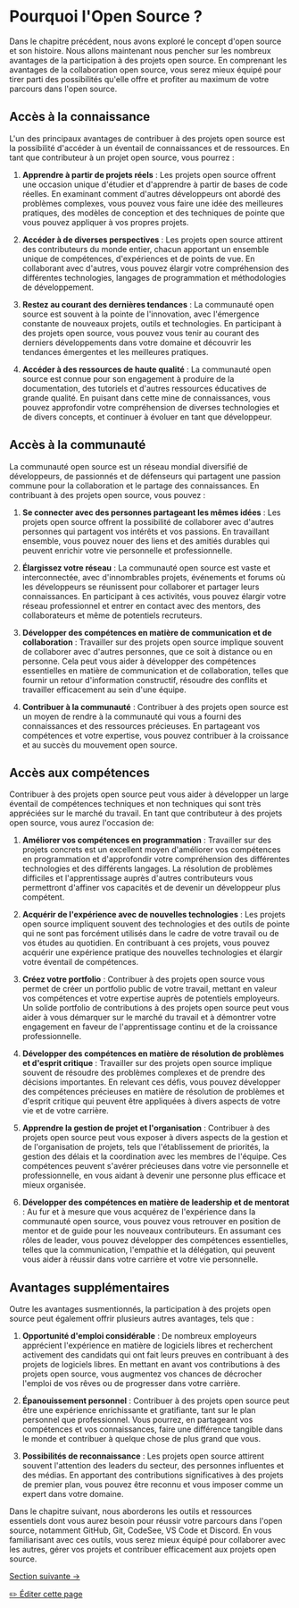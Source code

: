 # Pourquoi l'Open Source ?

Dans le chapitre précédent, nous avons exploré le concept d'open source et son histoire. Nous allons maintenant nous pencher sur les nombreux avantages de la participation à des projets open source. En comprenant les avantages de la collaboration open source, vous serez mieux équipé pour tirer parti des possibilités qu'elle offre et profiter au maximum de votre parcours dans l'open source.

## Accès à la connaissance

L'un des principaux avantages de contribuer à des projets open source est la possibilité d'accéder à un éventail de connaissances et de ressources. En tant que contributeur à un projet open source, vous pourrez :

1. **Apprendre à partir de projets réels** : Les projets open source offrent une occasion unique d'étudier et d'apprendre à partir de bases de code réelles. En examinant comment d'autres développeurs ont abordé des problèmes complexes, vous pouvez vous faire une idée des meilleures pratiques, des modèles de conception et des techniques de pointe que vous pouvez appliquer à vos propres projets.

2. **Accéder à de diverses perspectives** : Les projets open source attirent des contributeurs du monde entier, chacun apportant un ensemble unique de compétences, d'expériences et de points de vue. En collaborant avec d'autres, vous pouvez élargir votre compréhension des différentes technologies, langages de programmation et méthodologies de développement.

3. **Restez au courant des dernières tendances** : La communauté open source est souvent à la pointe de l'innovation, avec l'émergence constante de nouveaux projets, outils et technologies. En participant à des projets open source, vous pouvez vous tenir au courant des derniers développements dans votre domaine et découvrir les tendances émergentes et les meilleures pratiques.

4. **Accéder à des ressources de haute qualité** : La communauté open source est connue pour son engagement à produire de la documentation, des tutoriels et d'autres ressources éducatives de grande qualité. En puisant dans cette mine de connaissances, vous pouvez approfondir votre compréhension de diverses technologies et de divers concepts, et continuer à évoluer en tant que développeur.

## Accès à la communauté

La communauté open source est un réseau mondial diversifié de développeurs, de passionnés et de défenseurs qui partagent une passion commune pour la collaboration et le partage des connaissances. En contribuant à des projets open source, vous pouvez :

1. **Se connecter avec des personnes partageant les mêmes idées** : Les projets open source offrent la possibilité de collaborer avec d'autres personnes qui partagent vos intérêts et vos passions. En travaillant ensemble, vous pouvez nouer des liens et des amitiés durables qui peuvent enrichir votre vie personnelle et professionnelle.

2. **Élargissez votre réseau** : La communauté open source est vaste et interconnectée, avec d'innombrables projets, événements et forums où les développeurs se réunissent pour collaborer et partager leurs connaissances. En participant à ces activités, vous pouvez élargir votre réseau professionnel et entrer en contact avec des mentors, des collaborateurs et même de potentiels recruteurs.

3. **Développer des compétences en matière de communication et de collaboration** : Travailler sur des projets open source implique souvent de collaborer avec d'autres personnes, que ce soit à distance ou en personne. Cela peut vous aider à développer des compétences essentielles en matière de communication et de collaboration, telles que fournir un retour d'information constructif, résoudre des conflits et travailler efficacement au sein d'une équipe.

4. **Contribuer à la communauté** : Contribuer à des projets open source est un moyen de rendre à la communauté qui vous a fourni des connaissances et des ressources précieuses. En partageant vos compétences et votre expertise, vous pouvez contribuer à la croissance et au succès du mouvement open source.

## Accès aux compétences

Contribuer à des projets open source peut vous aider à développer un large éventail de compétences techniques et non techniques qui sont très appréciées sur le marché du travail. En tant que contributeur à des projets open source, vous aurez l'occasion de:

1. **Améliorer vos compétences en programmation** : Travailler sur des projets concrets est un excellent moyen d'améliorer vos compétences en programmation et d'approfondir votre compréhension des différentes technologies et des différents langages. La résolution de problèmes difficiles et l'apprentissage auprès d'autres contributeurs vous permettront d'affiner vos capacités et de devenir un développeur plus compétent.

2. **Acquérir de l'expérience avec de nouvelles technologies** : Les projets open source impliquent souvent des technologies et des outils de pointe qui ne sont pas forcément utilisés dans le cadre de votre travail ou de vos études au quotidien. En contribuant à ces projets, vous pouvez acquérir une expérience pratique des nouvelles technologies et élargir votre éventail de compétences.

3. **Créez votre portfolio** : Contribuer à des projets open source vous permet de créer un portfolio public de votre travail, mettant en valeur vos compétences et votre expertise auprès de potentiels employeurs. Un solide portfolio de contributions à des projets open source peut vous aider à vous démarquer sur le marché du travail et à démontrer votre engagement en faveur de l'apprentissage continu et de la croissance professionnelle.

4. **Développer des compétences en matière de résolution de problèmes et d'esprit critique** : Travailler sur des projets open source implique souvent de résoudre des problèmes complexes et de prendre des décisions importantes. En relevant ces défis, vous pouvez développer des compétences précieuses en matière de résolution de problèmes et d'esprit critique qui peuvent être appliquées à divers aspects de votre vie et de votre carrière.

5. **Apprendre la gestion de projet et l'organisation** : Contribuer à des projets open source peut vous exposer à divers aspects de la gestion et de l'organisation de projets, tels que l'établissement de priorités, la gestion des délais et la coordination avec les membres de l'équipe. Ces compétences peuvent s'avérer précieuses dans votre vie personnelle et professionnelle, en vous aidant à devenir une personne plus efficace et mieux organisée.

6. **Développer des compétences en matière de leadership et de mentorat** : Au fur et à mesure que vous acquérez de l'expérience dans la communauté open source, vous pouvez vous retrouver en position de mentor et de guide pour les nouveaux contributeurs. En assumant ces rôles de leader, vous pouvez développer des compétences essentielles, telles que la communication, l'empathie et la délégation, qui peuvent vous aider à réussir dans votre carrière et votre vie personnelle.

## Avantages supplémentaires

Outre les avantages susmentionnés, la participation à des projets open source peut également offrir plusieurs autres avantages, tels que :

1. **Opportunité d'emploi considérable** : De nombreux employeurs apprécient l'expérience en matière de logiciels libres et recherchent activement des candidats qui ont fait leurs preuves en contribuant à des projets de logiciels libres. En mettant en avant vos contributions à des projets open source, vous augmentez vos chances de décrocher l'emploi de vos rêves ou de progresser dans votre carrière.

2. **Épanouissement personnel** : Contribuer à des projets open source peut être une expérience enrichissante et gratifiante, tant sur le plan personnel que professionnel. Vous pourrez, en partageant vos compétences et vos connaissances, faire une différence tangible dans le monde et contribuer à quelque chose de plus grand que vous.

3. **Possibilités de reconnaissance** : Les projets open source attirent souvent l'attention des leaders du secteur, des personnes influentes et des médias. En apportant des contributions significatives à des projets de premier plan, vous pouvez être reconnu et vous imposer comme un expert dans votre domaine.

Dans le chapitre suivant, nous aborderons les outils et ressources essentiels dont vous aurez besoin pour réussir votre parcours dans l'open source, notamment GitHub, Git, CodeSee, VS Code et Discord. En vous familiarisant avec ces outils, vous serez mieux équipé pour collaborer avec les autres, gérer vos projets et contribuer efficacement aux projets open source.

[Section suivante ->](/translations/fr/04-outils-pour-reussir.md)

<a href="https://github.com/open-sauced/intro/edit/main/translations/fr/03-pourquoi-open-source.md">
  ✏️ Éditer cette page
</a>
